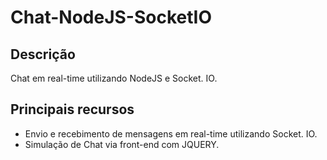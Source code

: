 # Chat-NodeJS-SocketIO

## Descrição

Chat em real-time utilizando NodeJS e Socket. IO.

## Principais recursos

* Envio e recebimento de mensagens em real-time utilizando Socket. IO.
* Simulação de Chat via front-end com JQUERY.
